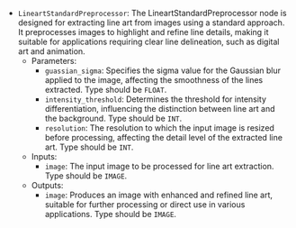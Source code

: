 - `LineartStandardPreprocessor`: The LineartStandardPreprocessor node is designed for extracting line art from images using a standard approach. It preprocesses images to highlight and refine line details, making it suitable for applications requiring clear line delineation, such as digital art and animation.
    - Parameters:
        - `guassian_sigma`: Specifies the sigma value for the Gaussian blur applied to the image, affecting the smoothness of the lines extracted. Type should be `FLOAT`.
        - `intensity_threshold`: Determines the threshold for intensity differentiation, influencing the distinction between line art and the background. Type should be `INT`.
        - `resolution`: The resolution to which the input image is resized before processing, affecting the detail level of the extracted line art. Type should be `INT`.
    - Inputs:
        - `image`: The input image to be processed for line art extraction. Type should be `IMAGE`.
    - Outputs:
        - `image`: Produces an image with enhanced and refined line art, suitable for further processing or direct use in various applications. Type should be `IMAGE`.
